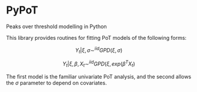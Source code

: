 # PyPoT
Peaks over threshold modelling in Python

This library provides routines for fitting PoT models of the following forms:

```math
Y_t | \xi, \sigma \sim^{iid} GPD(\xi, \sigma)
```

```math
Y_t | \xi, \beta, X_t \sim^{iid} GPD(\xi, exp(\beta^T X_t)
```

The first model is the familiar univariate PoT analysis, and the second allows the $\sigma$ parameter to depend on covariates.

